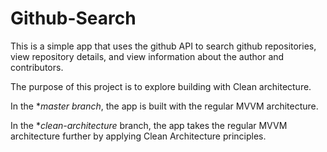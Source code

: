 # Github-Search

This is a simple app that uses the github API to search github repositories, view repository details, and view information about the author and contributors.

The purpose of this project is to explore building with Clean architecture.

In the **master branch*, the app is built with the regular MVVM architecture.

In the **clean-architecture* branch, the app takes the regular MVVM architecture further by applying Clean Architecture principles.
